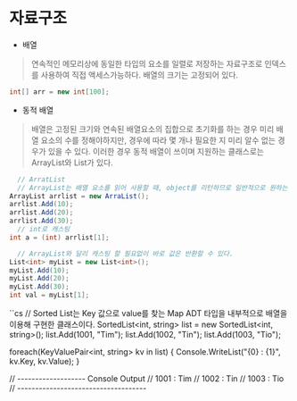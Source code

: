 # 자료구조

* 배열
> 연속적인 메모리상에 동일한 타입의 요소를 일렬로 저장하는 자료구조로 인덱스를 사용하여 직접 액세스가능하다. 
> 배열의 크기는 고정되어 있다. 
```cs
int[] arr = new int[100];
```

* 동적 배열
> 배열은 고정된 크기와 연속된 배열요소의 집합으로 초기화를 하는 경우 미리 배열 요소의 수를 정해야하지만, 경우에 따라 몇 개나 필요한 지 미리 알수 없는 경우가 있을 수 있다. 이러한 경우 동적 배열이 쓰이며 지원하는 클래스로는 ArrayList와 List<T>가 있다. 
```cs
  // ArratList
  // ArrayList는 배열 요소를 읽어 사용할 때, object를 리턴하므로 일반적으로 원하는 타입으로 먼저 캐스팅한 후 사용
ArrayList arrlist = new ArraList();
arrlist.Add(10);
arrlist.Add(20);
arrlist.Add(30);
  // int로 캐스팅
int a = (int) arrlist[1];
```

```cs
  // ArrayList와 달리 캐스팅 할 필요없이 바로 값은 반환할 수 있다. 
List<int> myList = new List<int>();
myList.Add(10);
myList.Add(20);
myList.Add(30);
int val = myList[1];
```

``cs
  // Sorted List는 Key 값으로 value를 찾는 Map ADT 타입을 내부적으로 배열을 이용해 구현한 클래스이다. 
  SortedList<int, string> list = new SortedList<int, string>();
  list.Add(1001, "Tim");
  list.Add(1002, "Tin");
  list.Add(1003, "Tio");
  
  foreach(KeyValuePair<int, string> kv in list)
  {
      Console.WriteList("{0} : {1}", kv.Key, kv.Value);
  }
  
// ------------------- Console Output
// 1001 : Tim
// 1002 : Tin
// 1003 : Tio
// ------------------------------------
```














